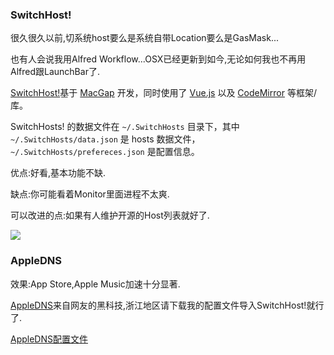### SwitchHost!
很久很久以前,切系统host要么是系统自带Location要么是GasMask... 

也有人会说我用Alfred Workflow...OSX已经更新到如今,无论如何我也不再用Alfred跟LaunchBar了.

[SwitchHost!](https://github.com/oldj/SwitchHosts)基于 [MacGap](http://macgapproject.github.io) 开发，同时使用了 [Vue.js](http://vuejs.org/) 以及 [CodeMirror](http://codemirror.net/) 等框架/库。

SwitchHosts! 的数据文件在 `~/.SwitchHosts` 目录下，其中 `~/.SwitchHosts/data.json` 是 hosts 数据文件，`~/.SwitchHosts/prefereces.json` 是配置信息。

优点:好看,基本功能不缺.

缺点:你可能看着Monitor里面进程不太爽.

可以改进的点:如果有人维护开源的Host列表就好了.

![](http://7xqjx7.com1.z0.glb.clouddn.com/image/Screen%20Shot%202016-02-28%20at%2000.23.59.png?imageView2/2/h/600)

### AppleDNS

效果:App Store,Apple Music加速十分显著.

[AppleDNS](https://github.com/gongjianhui/AppleDNS)来自网友的黑科技,浙江地区请下载我的配置文件导入SwitchHost!就行了.


[AppleDNS配置文件](http://7xqjx7.com1.z0.glb.clouddn.com/file/switchhost.json)